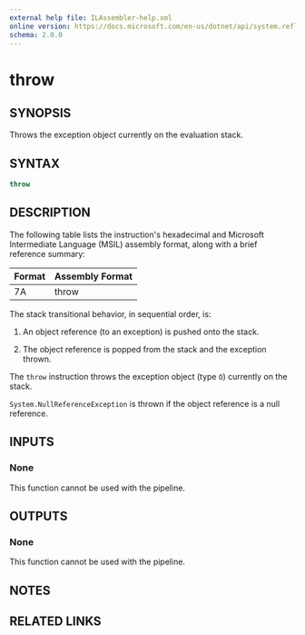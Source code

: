 ```yaml
---
external help file: ILAssembler-help.xml
online version: https://docs.microsoft.com/en-us/dotnet/api/system.reflection.emit.opcodes.throw
schema: 2.0.0
---
```


# throw

## SYNOPSIS

Throws the exception object currently on the evaluation stack.

## SYNTAX

```powershell
throw
```

## DESCRIPTION

The following table lists the instruction's hexadecimal and Microsoft Intermediate Language (MSIL) assembly format, along with a brief reference summary:

| Format | Assembly Format |
| ------ | --------------- |
| 7A     | throw           |

 The stack transitional behavior, in sequential order, is:

1.  An object reference (to an exception) is pushed onto the stack.

2.  The object reference is popped from the stack and the exception thrown.

 The `throw` instruction throws the exception object (type `O`) currently on the stack.

 `System.NullReferenceException` is thrown if the object reference is a null reference.

## INPUTS

### None

This function cannot be used with the pipeline.

## OUTPUTS

### None

This function cannot be used with the pipeline.

## NOTES

## RELATED LINKS
